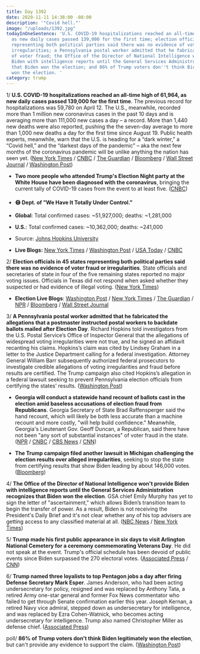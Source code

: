 ```yaml
---
title: Day 1392
date: 2020-11-11 14:38:00 -08:00
description: '"Covid hell."'
image: "/uploads/1392.jpg"
todayInOneSentence: 'U.S. COVID-19 hospitalizations reached an all-time high of 61,964,
  as new daily cases passed 139,000 for the first time; election officials in 45 states
  representing both political parties said there was no evidence of voter fraud or
  irregularities; a Pennsylvania postal worker admitted that he fabricated allegations
  of voter fraud; the Office of the Director of National Intelligence won''t provide
  Biden with intelligence reports until the General Services Administration recognizes
  that Biden won the election; and 86% of Trump voters don''t think Biden legitimately
  won the election. '
category: trump
---
```


1/ **U.S. COVID-19 hospitalizations reached an all-time high of 61,964, as new daily cases passed 139,000 for the first time**. The previous record for hospitalizations was 59,780 on April 12. The U.S., meanwhile, recorded more than 1 million new coronavirus cases in the past 10 days and is averaging more than 111,000 new cases a day – a record. More than 1,440 new deaths were also reported, pushing the the seven-day average to more than 1,000 new deaths a day for the first time since August 19. Public health experts, meanwhile, warn that the U.S. is heading for a “dark winter,” a “Covid hell,” and the “darkest days of the pandemic" – aka the next few months of the coronavirus pandemic will be unlike anything the nation has seen yet. ([New York Times](https://www.nytimes.com/live/2020/11/10/world/covid-19-coronavirus-live-updates/us-hospitalizations-reach-a-record-high-as-medical-facilities-are-under-strain) / [CNBC](https://www.cnbc.com/2020/11/11/us-prepares-for-worst-four-months-of-the-pandemic-as-it-stares-down-the-darkest-days-yet.html) / [The Guardian](https://www.theguardian.com/us-news/2020/nov/11/us-covid-cases-deaths-record-texas) / [Bloomberg](https://www.bloomberg.com/news/articles/2020-11-11/this-covid-surge-is-america-s-longest-and-it-s-getting-longer?sref=MIBMEEoj) / [Wall Street Journal](https://www.wsj.com/articles/covid-19-surge-strains-hospitals-once-again-11605100312) / [Washington Post](https://www.washingtonpost.com/health/with-coronavirus-cases-spiking-nationwide-all-signs-point-to-a-harrowing-autumn/2020/11/10/d61fa050-238b-11eb-a688-5298ad5d580a_story.html))

* **Two more people who attended Trump's Election Night party at the White House have been diagnosed with the coronavirus**, bringing the current tally of COVID-19 cases from the event to at least five. ([CNBC](https://www.cnbc.com/2020/11/11/covid-19-new-coronavirus-case-from-trump-white-house-election-party.html))

* #### 😷 Dept. of "We Have It Totally Under Control."

* **Global**: Total confirmed cases: \~51,927,000; deaths: \~1,281,000

* **U.S.**: Total confirmed cases: \~10,362,000; deaths: \~241,000

* Source: [Johns Hopkins University](https://coronavirus.jhu.edu/map.html)

* **Live Blogs:** [New York Times](https://www.nytimes.com/live/2020/11/11/world/covid-19-coronavirus-live-updates?type=styln-live-updates&label=virus&index=0&action=click&module=Spotlight&pgtype=Homepage) / [Washington Post](https://www.washingtonpost.com/nation/2020/11/11/coronavirus-covid-live-updates-us/) / [USA Today](https://www.usatoday.com/story/news/health/2020/11/11/covid-news-cdc-mask-guidance-maryland-texas-disney/6242757002/) / [CNBC](https://www.cnbc.com/2020/11/11/coronavirus-live-updates.html)

2/ **Election officials in 45 states representing both political parties said there was no evidence of voter fraud or irregularities**. State officials and secretaries of state in four of the five remaining states reported no major voting issues. Officials in Texas did not respond when asked whether they suspected or had evidence of illegal voting. ([New York Times](https://www.nytimes.com/2020/11/10/us/politics/voting-fraud.html))

* **Election Live Blogs**: [Washington Post](https://www.washingtonpost.com/elections/2020/11/11/joe-biden-trump-election-live-updates/) / [New York Times](https://www.nytimes.com/live/2020/11/11/us/joe-biden-trump?action=click&module=Spotlight&pgtype=Homepage) / [The Guardian](https://www.theguardian.com/us-news/live/2020/nov/11/us-election-2020-joe-biden-donald-trump-kamala-harris-transition-supreme-court-obamacare-coronavirus-covid-live-updates) / [NPR](https://www.npr.org/sections/live-updates-2020-election-results) / [Bloomberg](https://www.bloomberg.com/news/articles/2020-11-11/recounts-unlikely-to-help-trump-overturn-loss-election-update?srnd=politics-vp) / [Wall Street Journal](https://www.wsj.com/livecoverage/latest-updates-biden-trump-election-2020)

3/ **A Pennsylvania postal worker admitted that he fabricated the allegations that a postmaster instructed postal workers to backdate ballots mailed after Election Day**. Richard Hopkins told investigators from the U.S. Postal Service’s Office of Inspector General that the allegations of widespread voting irregularities were not true, and he signed an affidavit recanting his claims. Hopkins’s claim was cited by Lindsey Graham in a letter to the Justice Department calling for a federal investigation. Attorney General William Barr subsequently authorized federal prosecutors to investigate credible allegations of voting irregularities and fraud before results are certified. The Trump campaign also cited Hopkins’s allegation in a federal lawsuit seeking to prevent Pennsylvania election officials from certifying the states’ results. ([Washington Post](https://www.washingtonpost.com/investigations/postal-worker-fabricated-ballot-pennsylvania/2020/11/10/99269a7c-2364-11eb-8599-406466ad1b8e_story.html))

* **Georgia will conduct a statewide hand recount of ballots cast in the election amid baseless accusations of election fraud from Republicans**. Georgia Secretary of State Brad Raffensperger said the hand recount, which will likely be both less accurate than a machine recount and more costly, "will help build confidence." Meanwhile, Georgia's Lieutenant Gov. Geoff Duncan, a Republican, said there have not been "any sort of substantial instances" of voter fraud in the state. ([NPR](https://www.npr.org/2020/11/11/933830340/georgia-will-conduct-a-hand-recount-amid-gops-baseless-fraud-claims) / [CNBC](https://www.cnbc.com/2020/11/11/presidential-election-georgia-announces-a-recount-as-biden-leads.html) / [CBS News](https://www.cbsnews.com/news/georgia-election-hand-recount-audit-presidential-race/) / [CNN](https://www.cnn.com/politics/live-news/election-results-and-news-11-10-20/h_1f9e821a460928718bc43bc382c47971))

* **The Trump campaign filed another lawsuit in Michigan challenging the election results over alleged irregularities**, seeking to stop the state from certifying results that show Biden leading by about 146,000 votes. ([Bloomberg](https://www.bloomberg.com/news/articles/2020-11-11/trump-campaign-sues-to-stop-michigan-from-certifying-election?sref=MIBMEEoj))

4/ **The Office of the Director of National Intelligence won't provide Biden with intelligence reports until the General Services Administration recognizes that Biden won the election**. GSA chief Emily Murphy has yet to sign the letter of "ascertainment," which allows Biden’s transition team to begin the transfer of power. As a result, Biden is not receiving the President's Daily Brief and it's not clear whether any of his top advisers are getting access to any classified material at all. ([NBC News](https://www.nbcnews.com/politics/national-security/biden-not-getting-intelligence-reports-because-trump-officials-won-t-n1247294) / [New York Times](https://www.nytimes.com/2020/11/09/us/politics/emily-murphy-trump-biden.html))

5/ **Trump made his first public appearance in six days to visit Arlington National Cemetery for a ceremony commemorating Veterans Day**. He did not speak at the event. Trump's official schedule has been devoid of public events since Biden surpassed the 270 electoral votes. ([Associated Press](https://apnews.com/article/donald-trump-emerge-on-veterans-day-290032c8f59767c1e15bca81b79a46ec) / [CNN](https://www.cnn.com/2020/11/11/politics/donald-trump-schedule-election/index.html))

6/ **Trump named three loyalists to top Pentagon jobs a day after firing Defense Secretary Mark Esper**. James Anderson, who had been acting undersecretary for policy, resigned and was replaced by Anthony Tata, a retired Army one-star general and former Fox News commentator who failed to get through Senate confirmation earlier this year. Joseph Kernan, a retired Navy vice admiral, stepped down as undersecretary for intelligence, and was replaced by Ezra Cohen-Watnick, who becomes acting undersecretary for intelligence. Trump also named Christopher Miller as defense chief. ([Associated Press](https://apnews.com/article/donald-trump-army-christopher-miller-mark-esper-james-anderson-95f848b7cdaba116b7c09787edb4c839))

poll/ **86% of Trump voters don't think Biden legitimately won the election**, but can't provide any evidence to support the claim. ([Washington Post](https://www.washingtonpost.com/politics/2020/11/11/more-than-8-in-10-trump-voters-think-bidens-win-is-not-legitimate/))